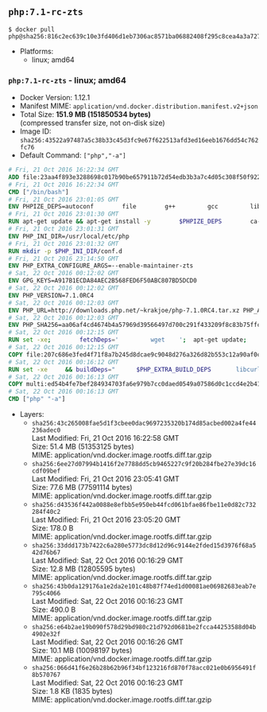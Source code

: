 ## `php:7.1-rc-zts`

```console
$ docker pull php@sha256:816c2ec639c10e3fd406d1eb7306ac8571ba06882408f295c8cea4a3a727460f
```

-	Platforms:
	-	linux; amd64

### `php:7.1-rc-zts` - linux; amd64

-	Docker Version: 1.12.1
-	Manifest MIME: `application/vnd.docker.distribution.manifest.v2+json`
-	Total Size: **151.9 MB (151850534 bytes)**  
	(compressed transfer size, not on-disk size)
-	Image ID: `sha256:43522a97487a5c38b33c45d3fc9e67f622513afd3ed16eeb1676dd54c762fc76`
-	Default Command: `["php","-a"]`

```dockerfile
# Fri, 21 Oct 2016 16:22:34 GMT
ADD file:23aa4f893e3288698c017b90be657911b72d54edb3b3a7c4d05c308f50f9228f in / 
# Fri, 21 Oct 2016 16:22:34 GMT
CMD ["/bin/bash"]
# Fri, 21 Oct 2016 23:01:05 GMT
ENV PHPIZE_DEPS=autoconf 		file 		g++ 		gcc 		libc-dev 		make 		pkg-config 		re2c
# Fri, 21 Oct 2016 23:01:30 GMT
RUN apt-get update && apt-get install -y 		$PHPIZE_DEPS 		ca-certificates 		curl 		libedit2 		libsqlite3-0 		libxml2 		xz-utils 	--no-install-recommends && rm -r /var/lib/apt/lists/*
# Fri, 21 Oct 2016 23:01:31 GMT
ENV PHP_INI_DIR=/usr/local/etc/php
# Fri, 21 Oct 2016 23:01:32 GMT
RUN mkdir -p $PHP_INI_DIR/conf.d
# Fri, 21 Oct 2016 23:14:50 GMT
ENV PHP_EXTRA_CONFIGURE_ARGS=--enable-maintainer-zts
# Sat, 22 Oct 2016 00:12:02 GMT
ENV GPG_KEYS=A917B1ECDA84AEC2B568FED6F50ABC807BD5DCD0
# Sat, 22 Oct 2016 00:12:02 GMT
ENV PHP_VERSION=7.1.0RC4
# Sat, 22 Oct 2016 00:12:03 GMT
ENV PHP_URL=http://downloads.php.net/~krakjoe/php-7.1.0RC4.tar.xz PHP_ASC_URL=
# Sat, 22 Oct 2016 00:12:03 GMT
ENV PHP_SHA256=aa06af4cd4674b4a57969d39566497d700c291f433209f8c83b75ffc1128d258 PHP_MD5=3493df23aa02af833198df94227cb6d9
# Sat, 22 Oct 2016 00:12:15 GMT
RUN set -xe; 		fetchDeps=' 		wget 	'; 	apt-get update; 	apt-get install -y --no-install-recommends $fetchDeps; 	rm -rf /var/lib/apt/lists/*; 		mkdir -p /usr/src; 	cd /usr/src; 		wget -O php.tar.xz "$PHP_URL"; 		if [ -n "$PHP_SHA256" ]; then 		echo "$PHP_SHA256 *php.tar.xz" | sha256sum -c -; 	fi; 	if [ -n "$PHP_MD5" ]; then 		echo "$PHP_MD5 *php.tar.xz" | md5sum -c -; 	fi; 		if [ -n "$PHP_ASC_URL" ]; then 		wget -O php.tar.xz.asc "$PHP_ASC_URL"; 		export GNUPGHOME="$(mktemp -d)"; 		for key in $GPG_KEYS; do 			gpg --keyserver ha.pool.sks-keyservers.net --recv-keys "$key"; 		done; 		gpg --batch --verify php.tar.xz.asc php.tar.xz; 		rm -r "$GNUPGHOME"; 	fi; 		apt-get purge -y --auto-remove $fetchDeps
# Sat, 22 Oct 2016 00:12:15 GMT
COPY file:207c686e3fed4f71f8a7b245d8dcae9c9048d276a326d82b553c12a90af0c0ca in /usr/local/bin/ 
# Sat, 22 Oct 2016 00:16:12 GMT
RUN set -xe 	&& buildDeps=" 		$PHP_EXTRA_BUILD_DEPS 		libcurl4-openssl-dev 		libedit-dev 		libsqlite3-dev 		libssl-dev 		libxml2-dev 	" 	&& apt-get update && apt-get install -y $buildDeps --no-install-recommends && rm -rf /var/lib/apt/lists/* 		&& docker-php-source extract 	&& cd /usr/src/php 	&& ./configure 		--with-config-file-path="$PHP_INI_DIR" 		--with-config-file-scan-dir="$PHP_INI_DIR/conf.d" 				--disable-cgi 				--enable-ftp 		--enable-mbstring 		--enable-mysqlnd 				--with-curl 		--with-libedit 		--with-openssl 		--with-zlib 				$PHP_EXTRA_CONFIGURE_ARGS 	&& make -j "$(nproc)" 	&& make install 	&& { find /usr/local/bin /usr/local/sbin -type f -executable -exec strip --strip-all '{}' + || true; } 	&& make clean 	&& docker-php-source delete 		&& apt-get purge -y --auto-remove -o APT::AutoRemove::RecommendsImportant=false $buildDeps
# Sat, 22 Oct 2016 00:16:13 GMT
COPY multi:ed54b4fe7bef284934703fa6e979b7cc0daed0549a07586d0c1ccd4e2b41884a in /usr/local/bin/ 
# Sat, 22 Oct 2016 00:16:13 GMT
CMD ["php" "-a"]
```

-	Layers:
	-	`sha256:43c265008fae5d1f3cbee0dac9697235320b174d85acbed002a4fe44236adec0`  
		Last Modified: Fri, 21 Oct 2016 16:22:58 GMT  
		Size: 51.4 MB (51353125 bytes)  
		MIME: application/vnd.docker.image.rootfs.diff.tar.gzip
	-	`sha256:6ee27d07994b1416f2e7788dd5cb9465227c9f20b284fbe27e39dc16cdf09bef`  
		Last Modified: Fri, 21 Oct 2016 23:05:41 GMT  
		Size: 77.6 MB (77591114 bytes)  
		MIME: application/vnd.docker.image.rootfs.diff.tar.gzip
	-	`sha256:d43536f442a0088e8efbb5e950eb44fcd061bfae86fbe11e0d82c732284f40c2`  
		Last Modified: Fri, 21 Oct 2016 23:05:20 GMT  
		Size: 178.0 B  
		MIME: application/vnd.docker.image.rootfs.diff.tar.gzip
	-	`sha256:33ddd173b7422c6a280e5773dc8d12d96c9144e2fded15d3976f68a542d76b67`  
		Last Modified: Sat, 22 Oct 2016 00:16:29 GMT  
		Size: 12.8 MB (12805595 bytes)  
		MIME: application/vnd.docker.image.rootfs.diff.tar.gzip
	-	`sha256:43b0da129176a1e2da2e101c48b87f74ed1d00081ae06982683eab7e795c4066`  
		Last Modified: Sat, 22 Oct 2016 00:16:23 GMT  
		Size: 490.0 B  
		MIME: application/vnd.docker.image.rootfs.diff.tar.gzip
	-	`sha256:e64b2ae19b090f578d29bd980c21d792d0681be2fcca44253588d04b4902e32f`  
		Last Modified: Sat, 22 Oct 2016 00:16:26 GMT  
		Size: 10.1 MB (10098197 bytes)  
		MIME: application/vnd.docker.image.rootfs.diff.tar.gzip
	-	`sha256:066d41f6e26b28b62b96f34bf123216fd870f78acc021e0b6956491f8b570767`  
		Last Modified: Sat, 22 Oct 2016 00:16:23 GMT  
		Size: 1.8 KB (1835 bytes)  
		MIME: application/vnd.docker.image.rootfs.diff.tar.gzip
